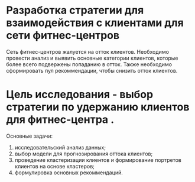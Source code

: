 # Разработка стратегии для взаимодействия с клиентами для сети фитнес-центров
Сеть фитнес-центров жалуется на отток клиентов. Необходимо провести анализ и выявить основные категории клиентов, которые более всего подвержены попаданию в отток. Также необходимо сформировать пул рекоммендации, чтобы снизить отток клиентов.
# Цель исследования - выбор стратегии по удержанию клиентов для фитнес-центра .
 Основные задачи:
1. исследовательский анализ данных;
2. выбор модели для прогнозирования оттока клиентов;
3. проведение кластеризации клиентов и формирование портретов клиентов на основе кластеров; 
4. формулировка основных рекоммендаций.
